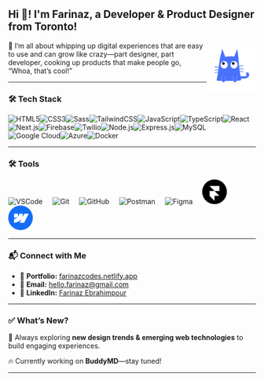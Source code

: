 ## Hi 👋! I'm Farinaz, a Developer & Product Designer from Toronto!  

<img align="right" height="100" width="100" src="./BuddyMD.gif" />

🚀 I’m all about whipping up digital experiences that are easy to use and can grow like crazy—part designer, part developer, cooking up products that make people go, “Whoa, that’s cool!”

---

### 🛠 Tech Stack  

<p align="left">
<img
  src="https://cdn.jsdelivr.net/gh/devicons/devicon/icons/html5/html5-original.svg"
  alt="HTML5"
  width="50"
/><img
  src="https://cdn.jsdelivr.net/gh/devicons/devicon/icons/css3/css3-original.svg"
  alt="CSS3"
  width="50"
/><img
  src="https://cdn.jsdelivr.net/gh/devicons/devicon/icons/sass/sass-original.svg"
  alt="Sass"
  width="50"
/><img
  src="https://cdn.jsdelivr.net/gh/devicons/devicon/icons/tailwindcss/tailwindcss-original.svg"
  alt="TailwindCSS"
  width="50"
/><img
  src="https://cdn.jsdelivr.net/gh/devicons/devicon/icons/javascript/javascript-original.svg"
  alt="JavaScript"
  width="50"
/><img
  src="https://cdn.jsdelivr.net/gh/devicons/devicon/icons/typescript/typescript-original.svg"
  alt="TypeScript"
  width="50"
/><img
  src="https://cdn.jsdelivr.net/gh/devicons/devicon/icons/react/react-original.svg"
  alt="React"
  width="50"
/><img
  src="https://cdn.jsdelivr.net/gh/devicons/devicon/icons/nextjs/nextjs-original.svg"
  alt="Next.js"
  width="50"
/><img
  src="https://cdn.jsdelivr.net/gh/devicons/devicon/icons/firebase/firebase-plain.svg"
  alt="Firebase"
  width="50"
/><img
  src="https://cdn.jsdelivr.net/npm/simple-icons@v7/icons/twilio.svg"
  alt="Twilio"
  width="50"
/><img
  src="https://cdn.jsdelivr.net/gh/devicons/devicon/icons/nodejs/nodejs-original.svg"
  alt="Node.js"
  width="50"
/><img
  src="https://cdn.jsdelivr.net/gh/devicons/devicon/icons/express/express-original.svg"
  alt="Express.js"
  width="50"
/><img
  src="https://cdn.jsdelivr.net/gh/devicons/devicon/icons/mysql/mysql-original.svg"
  alt="MySQL"
  width="50"
/><img
  src="https://cdn.jsdelivr.net/gh/devicons/devicon/icons/googlecloud/googlecloud-original.svg"
  alt="Google Cloud"
  width="50"
/><img
  src="https://cdn.jsdelivr.net/gh/devicons/devicon/icons/azure/azure-original.svg"
  alt="Azure"
  width="50"
/><img
  src="https://cdn.jsdelivr.net/gh/devicons/devicon/icons/docker/docker-original.svg"
  alt="Docker"
  width="50"
/>
</p>

---

### 🛠 Tools  

<div align="left">
  <img 
    src="https://cdn.jsdelivr.net/gh/devicons/devicon/icons/vscode/vscode-original.svg" 
    height="50" 
    alt="VSCode" 
    title="VSCode"
  />
  <img width="12" />
  <img 
    src="https://cdn.jsdelivr.net/gh/devicons/devicon/icons/git/git-original.svg" 
    height="50" 
    alt="Git" 
    title="Git"
  />
  <img width="12" />
  <img 
    src="https://cdn.jsdelivr.net/gh/devicons/devicon/icons/github/github-original.svg" 
    height="50" 
    alt="GitHub" 
    title="GitHub"
  />
  <img width="12" />
  <img 
    src="https://cdn.jsdelivr.net/gh/devicons/devicon/icons/postman/postman-original.svg" 
    height="50" 
    alt="Postman" 
    title="Postman"
  />
  <img width="12" />
  <img 
    src="https://cdn.jsdelivr.net/gh/devicons/devicon/icons/figma/figma-original.svg" 
    height="50" 
    alt="Figma" 
    title="Figma"
  />
  <img width="12" />
  <img 
    src="./framer_logo.png"  
    height="50" 
    alt="Framer" 
    title="Framer"
  />
  <img width="12" />
  <img 
    src="./Webflow-Logo.svg"  
    height="50" 
    alt="Webflow"
    title="Webflow"
  />
</div>

---

### 📬 Connect with Me  

- 💼 **Portfolio:** [farinazcodes.netlify.app](https://farinazcodes.netlify.app)  
- 📧 **Email:** [hello.farinaz@gmail.com](mailto:hello.farinaz@gmail.com)
- 💬 **LinkedIn:** [Farinaz Ebrahimpour](https://www.linkedin.com/in/farinazebrahimpour/)


---

### ✅ What’s New?
📌 Always exploring **new design trends & emerging web technologies** to build engaging experiences.  

🔥 Currently working on **BuddyMD**—stay tuned!  

---



